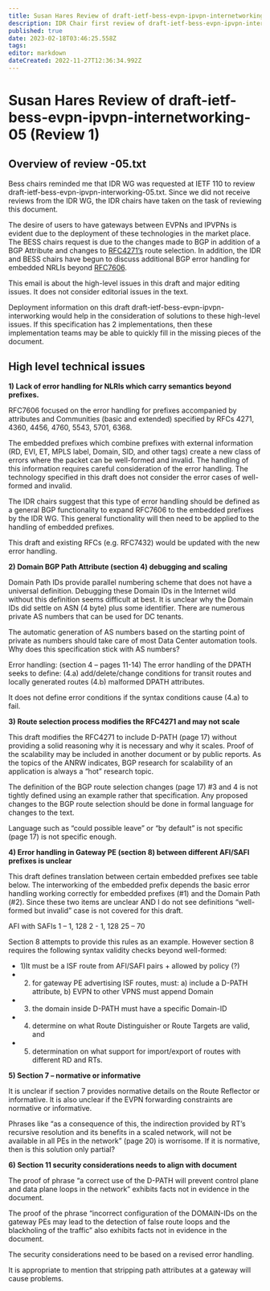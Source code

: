 ```yaml
---
title: Susan Hares Review of draft-ietf-bess-evpn-ipvpn-internetworking-05.txt (Review 1) 
description: IDR Chair first review of draft-ietf-bess-evpn-ipvpn-internetwork
published: true
date: 2023-02-18T03:46:25.558Z
tags: 
editor: markdown
dateCreated: 2022-11-27T12:36:34.992Z
---
```


# Susan Hares Review of draft-ietf-bess-evpn-ipvpn-internetworking-05 (Review 1)

## Overview of review -05.txt

Bess chairs reminded me that IDR WG was requested at IETF 110 to review draft-ietf-bess-evpn-ipvpn-interworking-05.txt. Since we did not receive reviews from the IDR WG, the IDR chairs have taken on the task of reviewing this document.

The desire of users to have gateways between EVPNs and IPVPNs is evident due to the deployment of these technologies in the market place. The BESS chairs request is due to the changes made to BGP in addition of a BGP Attribute and changes to [RFC4271’s](https://datatracker.ietf.org/doc/rfc4271/) route selection. In addition, the IDR and BESS chairs have begun to discuss additional BGP error handling for embedded NRLIs beyond [RFC7606](https://datatracker.ietf.org/doc/rfc7606/). 

This email is about the high-level issues in this draft and major editing issues. It does not consider editorial issues in the text.

Deployment information on this draft draft-ietf-bess-evpn-ipvpn-interworking would help in the consideration of solutions to these high-level issues. If this specification has 2 implementations, then these implementation teams may be able to quickly fill in the missing pieces of the document.

## High level technical issues 

**1) Lack of error handling for NLRIs which carry semantics beyond prefixes.**

RFC7606 focused on the error handling for prefixes accompanied by attributes and Communities (basic and extended) specified by RFCs 4271, 4360, 4456, 4760, 5543, 5701, 6368.

The embedded prefixes which combine prefixes with external information (RD, EVI, ET, MPLS label, Domain, SID, and other tags) create a new class of errors where the packet can be well-formed and invalid. The handling of this information requires careful consideration of the error handling. The technology specified in this draft does not consider the error cases of well-formed and invalid.

The IDR chairs suggest that this type of error handling should be defined as a general BGP functionality to expand RFC7606 to the embedded prefixes by the IDR WG. This general functionality will then need to be applied to the handling of embedded prefixes.

This draft and existing RFCs (e.g. RFC7432) would be updated with the new error handling.

**2) Domain BGP Path Attribute (section 4) debugging and scaling**

Domain Path IDs provide parallel numbering scheme that does not have a universal definition. Debugging these Domain IDs in the Internet wild without this definition seems difficult at best. It is unclear why the Domain IDs did settle on ASN (4 byte) plus some identifier. There are numerous private AS numbers that can be used for DC tenants.

The automatic generation of AS numbers based on the starting point of private as numbers should take care of most Data Center automation tools. Why does this specification stick with AS numbers?

Error handling: (section 4 – pages 11-14) The error handling of the DPATH seeks to define: (4.a) add/delete/change conditions for transit routes and locally generated routes (4.b) malformed DPATH attributes.

It does not define error conditions if the syntax conditions cause (4.a) to fail.

**3) Route selection process modifies the RFC4271 and may not scale**

This draft modifies the RFC4271 to include D-PATH (page 17) without providing a solid reasoning why it is necessary and why it scales. Proof of the scalability may be included in another document or by public reports. As the topics of the ANRW indicates, BGP research for scalability of an application is always a “hot” research topic.

The definition of the BGP route selection changes (page 17) #3 and 4 is not tightly defined using an example rather that specification. Any proposed changes to the BGP route selection should be done in formal language for changes to the text.

Language such as “could possible leave” or “by default” is not specific (page 17) is not specific enough.

**4) Error handling in Gateway PE (section 8) between different AFI/SAFI prefixes is unclear**

This draft defines translation between certain embedded prefixes see table below. The interworking of the embedded prefix depends the basic error handling working correctly for embedded prefixes (#1) and the Domain Path (#2). Since these two items are unclear AND I do not see definitions “well-formed but invalid” case is not covered for this draft.

AFI with SAFIs 1 – 1, 128 2 - 1, 128 25 – 70

Section 8 attempts to provide this rules as an example. However section 8 requires the following syntax validity checks beyond well-formed: 
- 1)It must be a ISF route from AFI/SAFI pairs + allowed by policy (?) 
- 2) for gateway PE advertising ISF routes, must:
   a) include a D-PATH attribute,
   b) EVPN to other VPNS must append Domain 
- 3) the domain inside D-PATH must have a specific Domain-ID 
- 4) determine on what Route Distinguisher or Route Targets are valid, and
- 5) determination on what support for import/export of routes with different RD and RTs.

**5) Section 7 – normative or informative**

It is unclear if section 7 provides normative details on the Route Reflector or informative. It is also unclear if the EVPN forwarding constraints are normative or informative.

Phrases like “as a consequence of this, the indirection provided by RT’s recursive resolution and its benefits in a scaled network, will not be available in all PEs in the network” (page 20) is worrisome. If it is normative, then is this solution only partial?

**6) Section 11 security considerations needs to align with document**

The proof of phrase “a correct use of the D-PATH will prevent control plane and data plane loops in the network” exhibits facts not in evidence in the document.

The proof of the phrase “incorrect configuration of the DOMAIN-IDs on the gateway PEs may lead to the detection of false route loops and the blackholing of the traffic” also exhibits facts not in evidence in the document.

The security considerations need to be based on a revised error handling.

It is appropriate to mention that stripping path attributes at a gateway will cause problems.